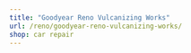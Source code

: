 ```yaml
---
title: "Goodyear Reno Vulcanizing Works"
url: /reno/goodyear-reno-vulcanizing-works/
shop: car repair
---
```

